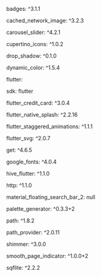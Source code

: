 badges:  ^3.1.1

 cached_network_image:  ^3.2.3

 carousel_slider:  ^4.2.1

 cupertino_icons:  ^1.0.2

 drop_shadow:  ^0.1.0

 dynamic_color:  ^1.5.4

 flutter:

 sdk:  flutter

 flutter_credit_card:  ^3.0.4

 flutter_native_splash:  ^2.2.16

 flutter_staggered_animations:  ^1.1.1

 flutter_svg:  ^2.0.7

 get:  ^4.6.5

 google_fonts:  ^4.0.4

 hive_flutter:  ^1.1.0

 http:  ^1.1.0

 material_floating_search_bar_2:  null

 palette_generator:  ^0.3.3+2

 path:  ^1.8.2

 path_provider:  ^2.0.11

 shimmer:  ^3.0.0

 smooth_page_indicator:  ^1.0.0+2

 sqflite:  ^2.2.2